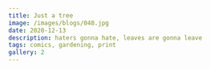 ```yaml
---
title: Just a tree
image: /images/blogs/048.jpg
date: 2020-12-13
description: haters gonna hate, leaves are gonna leave
tags: comics, gardening, print
gallery: 2
---
```

